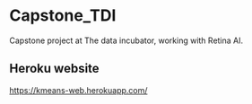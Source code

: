 # Capstone_TDI
Capstone project at The data incubator, working with Retina AI.

## Heroku website
https://kmeans-web.herokuapp.com/ 
